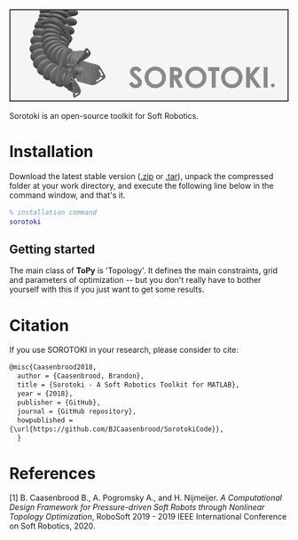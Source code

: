 <div align="center">
	<img src="./bin/src/softrobot.png" width="700">
</div>


Sorotoki is an open-source toolkit for Soft Robotics. 

# Installation
Download the latest stable version ([.zip](https://github.com/BJCaasenbrood/SorotokiCode/zipball/master) or [.tar](https://github.com/williamhunter/topy/wiki/Help)), unpack the compressed folder at your work directory, and execute the following line below in the command window, and that's it.
```matlab
% installation command
sorotoki
```

## Getting started
The main class of **ToPy** is 'Topology'. It defines the main constraints, grid and parameters of optimization -- but you don't really have to bother
yourself with this if you just want to get some results.


# Citation
If you use SOROTOKI in your research, please consider to cite:
```
@misc{Caasenbrood2018,
  author = {Caasenbrood, Brandon},
  title = {Sorotoki - A Soft Robotics Toolkit for MATLAB},
  year = {2018},
  publisher = {GitHub},
  journal = {GitHub repository},
  howpublished = {\url{https://github.com/BJCaasenbrood/SorotokiCode}},
  }
```

# References
[1] B. Caasenbrood B., A. Pogromsky A., and H. Nijmeijer. *A Computational Design Framework for Pressure-driven Soft Robots through Nonlinear Topology Optimization*, RoboSoft 2019 - 2019 IEEE International Conference on Soft Robotics, 2020.

